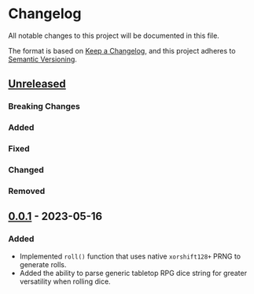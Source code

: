 # Changelog

All notable changes to this project will be documented in this file.

The format is based on [Keep a Changelog](https://keepachangelog.com/en/1.1.0/),
and this project adheres to [Semantic Versioning](https://semver.org/spec/v2.0.0.html).

## [Unreleased]

### Breaking Changes

### Added

### Fixed

### Changed

### Removed

## [0.0.1] - 2023-05-16

### Added

- Implemented `roll()` function that uses native `xorshift128+` PRNG to generate rolls.
- Added the ability to parse generic tabletop RPG dice string for greater versatility when rolling dice.

[unreleased]: https://github.com/2BAD/ryanair/compare/v0.0.1...HEAD
[0.0.1]: https://github.com/2BAD/ryanair/releases/tag/v0.0.1
